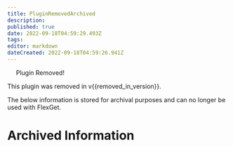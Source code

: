 ```yaml
---
title: PluginRemovedArchived
description: 
published: true
date: 2022-09-18T04:59:29.493Z
tags: 
editor: markdown
dateCreated: 2022-09-18T04:59:26.941Z
---
```


<div class="alert alert-danger" role="alert"><span class="fa-lg glyphicon glyphicon-remove-circle"></span>&nbsp;&nbsp;&nbsp;&nbsp; <span class="fa-lg">Plugin Removed!</span>
</div>

This plugin was removed in v{{removed_in_version}}.

The below information is stored for archival purposes and can no longer be used with FlexGet.

# Archived Information